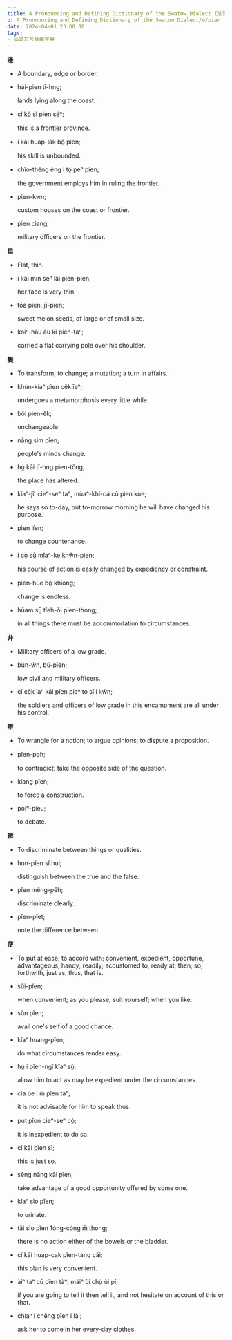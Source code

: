```yaml
---
title: A Pronouncing and Defining Dictionary of the Swatow Dialect (汕頭方言音義字典) / pien
p: A_Pronouncing_and_Defining_Dictionary_of_the_Swatow_Dialect/w/pien
date: 2024-04-01 23:00:00
tags: 
- 汕頭方言音義字典
---
```



**邊**
- A boundary, edge or border.

- hái-pien tī-hng;

  lands lying along the coast.

- cí kò̤ sĭ pien séⁿ;

  this is a frontier province.

- i kâi huap-lâk bô̤ pien;

  his skill is unbounded.

- chîo-thêng ēng i tó̤ péⁿ pien;

  the government employs him in ruling the frontier.

- pien-kwn;

  custom houses on the coast or frontier.

- pien cìang;

  military officers on the frontier.

**扁**
- Flat, thin.

- i kâi mīn seⁿ lâi píen-píen;

  her face is very thin.

- tōa píen, jī-píen;

  sweet melon seeds, of large or of small size.

- koiⁿ-hâu áu ki píen-taⁿ;

  carried a flat carrying pole over his shoulder.

**變**
- To transform; to change; a mutation; a turn in affairs.

- khùn-kíaⁿ pìen cêk īeⁿ;

  undergoes a metamorphosis every little while.

- bŏi pìen-êk;

  unchangeable.

- nâng sim pìen;

  people's minds change.

- hṳ́ kâi tī-hng pìen-tŏng;

  the place has altered.

- kíaⁿ-jît cìeⁿ-seⁿ taⁿ, mùaⁿ-khí-cá cū pìen kùe;

  he says so to-day, but to-morrow morning he will have changed his purpose.

- pìen líen;

  to change countenance.

- i cò̤ sṳ̄ mîaⁿ-ke khŵn-pìen;

  his course of action is easily changed by expediency or constraint.

- pìen-hùe bô̤ khîong;

  change is endless.

- hŭam sṳ̄ tîeh-ŏi pìen-thong;

  in all things there must be accommodation to circumstances.

**弁**
- Military officers of a low grade.

- bûn-ŵn, bú-pĭen;

  low civil and military officers.

- cí cêk îaⁿ kâi pĭen piaⁿ to sĭ i kẃn;

  the soldiers and officers of low grade in this encampment are all under his control.

**辯**
- To wrangle for a notion; to argue opinions; to dispute a proposition.

- pĭen-po̤h;

  to contradict; take the opposite side of the question.

- kíang pĭen;

  to force a construction.

- póiⁿ-pĭeu;

  to debate.

**辨**
- To discriminate between things or qualities.

- hun-pĭen sĭ hui;

  distinguish between the true and the false.

- pĭen mêng-pêh;

  discriminate clearly.

- pĭen-pîet;

  note the difference between.

**便**
- To put at ease; to accord with; convenient,  expedient, opportune, advantageous, handy; readily; accustomed to, ready at; then, so, forthwith, just as, thus, that is.

- sûi-pĭen;

  when convenient; as you please; suit yourself; when you like.

- sŭn pĭen;

  avail one's self of a good chance.

- kîaⁿ huang-pĭen;

  do what circumstances render easy.

- hṳ́ i pĭen-ngî kîaⁿ sṳ̄;

  allow him to act as may be expedient under the circumstances.

- cía ūe i m̄ pĭen tàⁿ;

  it is not advisable for him to speak thus.

- put pĭon cìeⁿ-seⁿ cò̤;

  it is inexpedient to do so.

- cí kâi pĭen sĭ;

  this is just so.

- sêng nâng kâi pĭen;

  take advantage of a good opportunity offered by some one.

- kîaⁿ sìo pĭen;

  to urinate.

- tăi sìo pĭen 1óng-cóng m̄ thong;

  there is no action either of the bowels or the bladder.

- cí kâi huap-cak pĭen-tàng căi;

  this plan is very convenient.

- àiⁿ tàⁿ cū pĭen tàⁿ; màiⁿ ùi chṳ́ ùi pí;

  if you are going to tell it then tell it, and not hesitate on account of this or that.

- chíaⁿ i chēng pĭen i lâi;

  ask her to come in her every-day clothes.